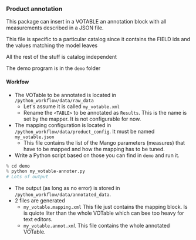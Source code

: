 ### Product annotation

This package can insert in a VOTABLE an annotation block with all measurements described in a JSON file.

This file is specific to a particular catalog since it contains the FIELD ids and the values matching the model leaves

All the rest of the stuff is catalog independent

The demo program is in the `demo` folder

#### Workfow

- The VOTable to be annotated is located in  `/python_workflow/data/raw_data`
  - Let's assume it is called `my_votable.xml`
  - Rename the `<TABLE>` to be annotated as `Results`. This is the name is set by the mapper. It is not configurable for now.
- The mapping configuration is located in `/python_workflow/data/product_config`. It must be named `my_votable.json`
  - This file contains the list of the Mango parameters (measures) that have to be mapped and how the mapping has to be tuned.
- Write a Python script based on those you can find in `demo` and run it.
```python
% cd demo
% python my_votable-annoter.py
# Lots of output
```
- The output (as long as no error) is stored in `/python_workflow/data/annotated_data`. 
- 2 files are generated
  - `my_votable.mapping.xml` This file just contains the mapping block. Is is quiote liter than the whole VOTable which can bee too heavy for text editors.
  - `my_votable.annot.xml` This file contains the whole annotated VOTable.

